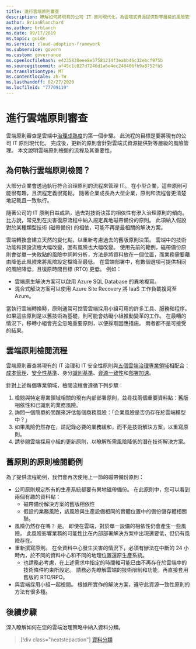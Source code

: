 ```yaml
---
title: 進行雲端原則審查
description: 瞭解如何將現有的公司 IT 原則現代化，為雲端式資源提供對等層級的風險管理。
author: BrianBlanchard
ms.author: brblanch
ms.date: 09/17/2019
ms.topic: guide
ms.service: cloud-adoption-framework
ms.subservice: govern
ms.custom: governance
ms.openlocfilehash: e4235830eee8e57581214f3eabb46c32ebcf975b
ms.sourcegitcommit: af45c1c027d7246d1a6e4ec248406fb9a8752fb5
ms.translationtype: MT
ms.contentlocale: zh-TW
ms.lasthandoff: 02/27/2020
ms.locfileid: "77709119"
---
```

<!-- markdownlint-disable MD026 -->

# <a name="conduct-a-cloud-policy-review"></a>進行雲端原則審查

雲端原則審查是雲端中[治理成熟度](../index.md)的第一個步驟。 此流程的目標是要將現有的公司 IT 原則現代化。 完成後，更新的原則會針對雲端式資源提供對等層級的風險管理。 本文說明雲端原則檢閱的流程及其重要性。

## <a name="why-perform-a-cloud-policy-review"></a>為何執行雲端原則檢閱？

大部分企業會透過執行符合治理原則的流程來管理 IT。 在小型企業，這些原則可能很有趣，且流程定義很寬鬆。 隨著企業成長為大型企業，原則和流程會更清楚地記載且一致執行。

隨著公司的 IT 原則日益成熟，過去對技術決策的相依性有滲入治理原則的傾向。 比方說，常見到在災害復原流程中納入規定異地磁帶備份的原則。 此項納入假設對於某種類型技術 (磁帶備份) 的相依，可能不再是最相關的解決方案。

雲端轉換會建立天然的變化點，以重新考慮過去的舊版原則決策。 雲端中的技術功能和預設流程大幅改變，固有風險也大幅改變。 使用先前的範例，磁帶備份原則會從單一失敗點的風險中詞幹分析，方法是將資料放在一個位置，而業務需要藉由降低此風險來將風險設定檔降至最低。 在雲端部署中，有數個選項可提供相同的風險降低，且復原時間目標 (RTO) 更低。 例如：

- 雲端原生解決方案可以啟用 Azure SQL Database 的異地複寫。
- 混合式解決方案可以使用 Azure Site Recovery 將 IaaS 工作負載複寫至 Azure。

當執行雲端轉換時，原則通常可控管雲端採用小組可用的許多工具、服務和程序。 如果這些原則是以舊技術為基礎，則可能會妨礙小組推動變革的工作。 在最糟的情況下，移轉小組會完全忽略重要原則，以便採取因應措施。 兩者都不是可接受的結果。

## <a name="the-cloud-policy-review-process"></a>雲端原則檢閱流程

雲端原則審查將現有的 IT 治理和 IT 安全性原則與[五個雲端治理專業領域](../index.md)相配合：[成本管理](../cost-management/index.md)、[安全性基準](../security-baseline/index.md)、身分[識別基準](../identity-baseline/index.md)、[資源一致性](../resource-consistency/index.md)和[部署加速](../deployment-acceleration/index.md)。

針對上述每個專業領域，檢閱流程會遵循下列步驟：

1. 檢閱與特定專業領域相關的現有內部部署原則，並尋找兩個重要資料點：舊版相依性和已識別的業務風險。
2. 詢問一個簡單的問題來評估每個商務風險：「企業風險是否仍存在於雲端模型中？」
3. 如果風險仍然存在，請記錄必要的業務緩和，而不是技術解決方案，以重寫原則。
4. 請參閱雲端採用小組的更新原則，以瞭解所需風險降低的潛在技術解決方案。

## <a name="example-of-a-policy-review-for-a-legacy-policy"></a>舊原則的原則檢閱範例

為了提供流程範例，我們會再次使用上一節的磁帶備份原則：

- 公司原則規定所有的生產系統都要有異地磁帶備份。 在此原則中，您可以看到兩個有趣的資料點：
  - 磁帶備份解決方案的舊版相依性
  - 假設的業務風險，該風險與生產設備相同的實體位置中的備份儲存體相關聯。
- 風險仍然存在嗎？ 是。 即使在雲端，對於單一設備的相依性仍會產生一些風險。 此風險影響業務的可能性比在內部部署解決方案中出現還要低，但仍有風險存在。
- 重新撰寫原則。 在全資料中心發生災害的情況下，必須有辦法在中斷的 24 小時內，於不同的資料中心和不同的地理位置還原生產系統。
  - 也請務必考慮，在上述需求中指定的時間軸可能已由不再存在於雲端中的技術條件約束所設定。 請務必先瞭解雲端的技術限制和功能，再直接套用舊版的 RTO/RPO。
- 與雲端採用小組一起檢閱。 根據所實作的解決方案，遵守此資源一致性原則的方法有很多種。

## <a name="next-steps"></a>後續步驟

深入瞭解如何在您的雲端治理策略中納入資料分類。

> [!div class="nextstepaction"]
> [資料分類](./data-classification.md)

